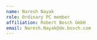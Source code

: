 ```yaml
---
name: Naresh Nayak 
role: Ordinary PC member 
affiliation: Robert Bosch GmbH 
email: Naresh.Nayak@de.bosch.com 
---
```

